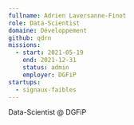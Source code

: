 ```yaml
---
fullname: Adrien Laversanne-Finot
role: Data-Scientist
domaine: Développement
github: qdrn
missions:
  - start: 2021-05-19
    end: 2021-12-31
    status: admin
    employer: DGFiP
startups:
  - signaux-faibles
---
```


Data-Scientist @ DGFiP
